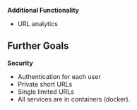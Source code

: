 __Additional Functionality__
* URL analytics

## Further Goals
__Security__
* Authentication for each user
* Private short URLs
* Single limited URLs
* All services are in containers (docker).
